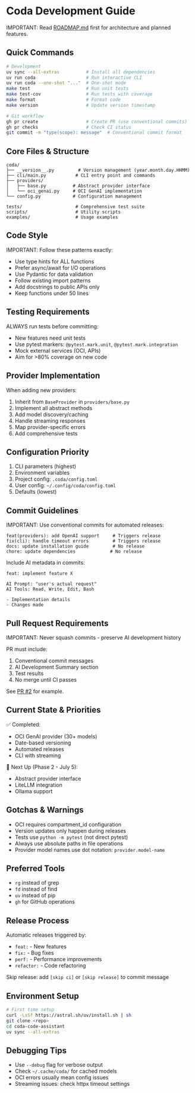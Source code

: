 # Coda Development Guide

IMPORTANT: Read [ROADMAP.md](ROADMAP.md) first for architecture and planned features.

## Quick Commands

```bash
# Development
uv sync --all-extras          # Install all dependencies
uv run coda                   # Run interactive CLI
uv run coda --one-shot "..."  # One-shot mode
make test                     # Run unit tests
make test-cov                 # Run tests with coverage
make format                   # Format code
make version                  # Update version timestamp

# Git workflow
gh pr create                  # Create PR (use conventional commits)
gh pr checks                  # Check CI status
git commit -m "type(scope): message"  # Conventional commit format
```

## Core Files & Structure

```
coda/
├── __version__.py         # Version management (year.month.day.HHMM)
├── cli/main.py           # CLI entry point and commands
├── providers/
│   ├── base.py          # Abstract provider interface
│   └── oci_genai.py     # OCI GenAI implementation
└── config.py            # Configuration management

tests/                    # Comprehensive test suite
scripts/                  # Utility scripts
examples/                 # Usage examples
```

## Code Style

IMPORTANT: Follow these patterns exactly:
- Use type hints for ALL functions
- Prefer async/await for I/O operations
- Use Pydantic for data validation
- Follow existing import patterns
- Add docstrings to public APIs only
- Keep functions under 50 lines

## Testing Requirements

ALWAYS run tests before committing:
- New features need unit tests
- Use pytest markers: `@pytest.mark.unit`, `@pytest.mark.integration`
- Mock external services (OCI, APIs)
- Aim for >80% coverage on new code

## Provider Implementation

When adding new providers:
1. Inherit from `BaseProvider` in `providers/base.py`
2. Implement all abstract methods
3. Add model discovery/caching
4. Handle streaming responses
5. Map provider-specific errors
6. Add comprehensive tests

## Configuration Priority

1. CLI parameters (highest)
2. Environment variables
3. Project config: `.coda/config.toml`
4. User config: `~/.config/coda/config.toml`
5. Defaults (lowest)

## Commit Guidelines

IMPORTANT: Use conventional commits for automated releases:
```
feat(providers): add OpenAI support     # Triggers release
fix(cli): handle timeout errors         # Triggers release
docs: update installation guide         # No release
chore: update dependencies             # No release
```

Include AI metadata in commits:
```
feat: implement feature X

AI Prompt: "user's actual request"
AI Tools: Read, Write, Edit, Bash

- Implementation details
- Changes made
```

## Pull Request Requirements

IMPORTANT: Never squash commits - preserve AI development history

PR must include:
1. Conventional commit messages
2. AI Development Summary section
3. Test results
4. No merge until CI passes

See [PR #2](https://github.com/djvolz/coda-code-assistant/pull/2) for example.

## Current State & Priorities

✅ Completed:
- OCI GenAI provider (30+ models)
- Date-based versioning
- Automated releases
- CLI with streaming

🚧 Next Up (Phase 2 - July 5):
- Abstract provider interface
- LiteLLM integration
- Ollama support

## Gotchas & Warnings

- OCI requires compartment_id configuration
- Version updates only happen during releases
- Tests use `python -m pytest` (not direct pytest)
- Always use absolute paths in file operations
- Provider model names use dot notation: `provider.model-name`

## Preferred Tools

- `rg` instead of grep
- `fd` instead of find
- `uv` instead of pip
- `gh` for GitHub operations

## Release Process

Automatic releases triggered by:
- `feat:` - New features
- `fix:` - Bug fixes
- `perf:` - Performance improvements
- `refactor:` - Code refactoring

Skip release: add `[skip ci]` or `[skip release]` to commit message

## Environment Setup

```bash
# First time setup
curl -LsSf https://astral.sh/uv/install.sh | sh
git clone <repo>
cd coda-code-assistant
uv sync --all-extras
```

## Debugging Tips

- Use `--debug` flag for verbose output
- Check `~/.cache/coda/` for cached models
- OCI errors usually mean config issues
- Streaming issues: check httpx timeout settings